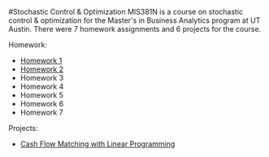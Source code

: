 #Stochastic Control & Optimization
MIS381N is a course on stochastic control & optimization for the Master's in Business Analytics program at UT Austin. There were 7 homework assignments and 6 projects for the course.
  
Homework:
* [Homework 1](https://github.com/juliaawu/mis381n-stochastic-control-and-optimization/tree/master/hw1)
* [Homework 2](https://github.com/juliaawu/mis381n-stochastic-control-and-optimization/tree/master/hw2)
* Homework 3
* Homework 4
* Homework 5
* Homework 6
* Homework 7

Projects:
* [Cash Flow Matching with Linear Programming](https://github.com/juliaawu/mis381n-stochastic-control-and-optimization/tree/master/cash-flow-matching-with-linear-programming)